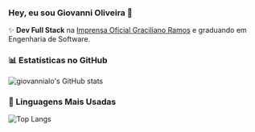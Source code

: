 ### Hey, eu sou Giovanni Oliveira 👋

✨ **Dev Full Stack** na [Imprensa Oficial Graciliano Ramos](https://imprensaoficial.al.gov.br) e graduando em Engenharia de Software.

### 📊 Estatísticas no GitHub

![giovannialo's GitHub stats](https://github-readme-stats.vercel.app/api?username=giovannialo&show_icons=true)

### 🚀 Linguagens Mais Usadas

![Top Langs](https://github-readme-stats.vercel.app/api/top-langs/?username=giovannialo&layout=compact)

